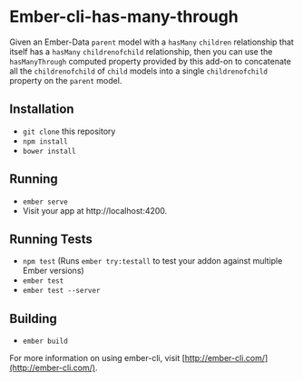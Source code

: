 # Ember-cli-has-many-through

Given an Ember-Data `parent` model with a `hasMany` `children` relationship that itself has a `hasMany` `childrenofchild` relationship,
then you can use the `hasManyThrough` computed property provided by this add-on to concatenate all the `childrenofchild` of `child` models
into a single `childrenofchild` property on the `parent` model.

## Installation

* `git clone` this repository
* `npm install`
* `bower install`

## Running

* `ember serve`
* Visit your app at http://localhost:4200.

## Running Tests

* `npm test` (Runs `ember try:testall` to test your addon against multiple Ember versions)
* `ember test`
* `ember test --server`

## Building

* `ember build`

For more information on using ember-cli, visit [http://ember-cli.com/](http://ember-cli.com/).
